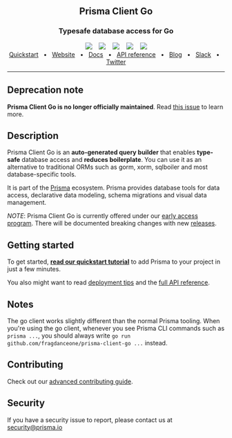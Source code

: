 

<div align="center">
    <h2>Prisma Client Go</h2>
    <p><h3 align="center">Typesafe database access for Go</h3></p>
    <div>
        <a href="https://github.com/fragdanceone/prisma-client-go/releases"><img src="https://img.shields.io/github/v/release/prisma/prisma-client-go" /></a>
        <span>&nbsp;&nbsp;</span>
        <a href="https://github.com/fragdanceone/prisma-client-go/actions/workflows/test.yml"><img src="https://github.com/fragdanceone/prisma-client-go/actions/workflows/test.yml/badge.svg" /></a>
        <span>&nbsp;&nbsp;</span>
        <a href="#contributing"><img src="https://img.shields.io/badge/PRs-welcome-brightgreen.svg" /></a>
        <span>&nbsp;&nbsp;</span>
        <a href="./LICENSE"><img src="https://img.shields.io/github/license/prisma/prisma-client-go" /></a>
        <span>&nbsp;&nbsp;</span>
        <a href="https://slack.prisma.io/"><img src="https://img.shields.io/badge/chat-on%20slack-blue.svg" /></a>
    </div>
    <div>
        <a href="./docs/quickstart.md">Quickstart</a>
        <span>&nbsp;&nbsp;•&nbsp;&nbsp;</span>
        <a href="https://www.prisma.io/">Website</a>
        <span>&nbsp;&nbsp;•&nbsp;&nbsp;</span>
        <a href="./docs">Docs</a>
        <span>&nbsp;&nbsp;•&nbsp;&nbsp;</span>
        <a href="./docs/reference">API reference</a>
        <span>&nbsp;&nbsp;•&nbsp;&nbsp;</span>
        <a href="https://www.prisma.io/blog">Blog</a>
        <span>&nbsp;&nbsp;•&nbsp;&nbsp;</span>
        <a href="https://slack.prisma.io/">Slack</a>
        <span>&nbsp;&nbsp;•&nbsp;&nbsp;</span>
        <a href="https://twitter.com/prisma">Twitter</a>
    </div>
</div>

<hr>

## Deprecation note

**Prisma Client Go is no longer officially maintained**. Read [this issue](https://github.com/fragdanceone/prisma-client-go/issues/707) to learn more.

## Description

Prisma Client Go is an **auto-generated query builder** that enables **type-safe** database access and **reduces boilerplate**. You can use it as an alternative to traditional ORMs such as gorm, xorm, sqlboiler and most database-specific tools.

It is part of the [Prisma](https://www.prisma.io/) ecosystem. Prisma provides database tools for data access, declarative data modeling, schema migrations and visual data management.

_NOTE_: Prisma Client Go is currently offered under our [early access program](https://www.prisma.io/docs/about/releases#product-maturity-levels). There will be documented breaking changes with new [releases](https://github.com/fragdanceone/prisma-client-go/releases).

## Getting started

To get started, [**read our quickstart tutorial**](./docs/quickstart.md) to add Prisma to your project in just a few minutes.

You also might want to read [deployment tips](./docs/deploy.md) and the [full API reference](./docs/reference).

## Notes

The go client works slightly different than the normal Prisma tooling. When you're using the go client, whenever you see Prisma CLI commands such as `prisma ...`, you should always write `go run github.com/fragdanceone/prisma-client-go ...` instead.

## Contributing

Check out our [advanced contributing guide](./CONTRIBUTING.md).

## Security

If you have a security issue to report, please contact us at [security@prisma.io](mailto:security@prisma.io?subject=[GitHub]%20Prisma%202%20Security%20Report%20Go)
